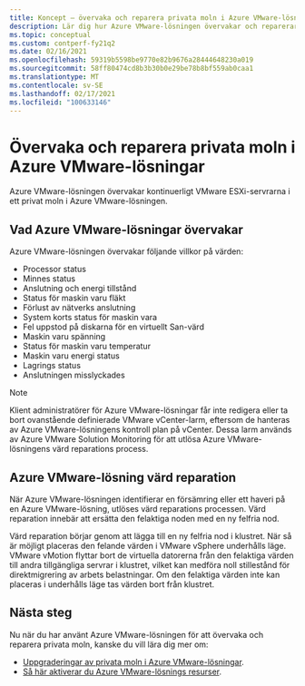 ```yaml
---
title: Koncept – övervaka och reparera privata moln i Azure VMware-lösningen
description: Lär dig hur Azure VMware-lösningen övervakar och reparerar VMware ESXi-servrar i ett privat moln i Azure VMware-lösningar.
ms.topic: conceptual
ms.custom: contperf-fy21q2
ms.date: 02/16/2021
ms.openlocfilehash: 59319b5598be9770e82b9676a28444648230a019
ms.sourcegitcommit: 58ff80474cd8b3b30b0e29be78b8bf559ab0caa1
ms.translationtype: MT
ms.contentlocale: sv-SE
ms.lasthandoff: 02/17/2021
ms.locfileid: "100633146"
---
```

# <a name="monitor-and-repair-azure-vmware-solution-private-clouds"></a>Övervaka och reparera privata moln i Azure VMware-lösningar

Azure VMware-lösningen övervakar kontinuerligt VMware ESXi-servrarna i ett privat moln i Azure VMware-lösningen. 

## <a name="what-azure-vmware-solution-monitors"></a>Vad Azure VMware-lösningar övervakar

Azure VMware-lösningen övervakar följande villkor på värden:  

- Processor status 
- Minnes status 
- Anslutning och energi tillstånd 
- Status för maskin varu fläkt 
- Förlust av nätverks anslutning 
- System korts status för maskin vara 
- Fel uppstod på diskarna för en virtuellt San-värd 
- Maskin varu spänning 
- Status för maskin varu temperatur 
- Maskin varu energi status 
- Lagrings status 
- Anslutningen misslyckades 

> [!NOTE]
> Klient administratörer för Azure VMware-lösningar får inte redigera eller ta bort ovanstående definierade VMware vCenter-larm, eftersom de hanteras av Azure VMware-lösningens kontroll plan på vCenter. Dessa larm används av Azure VMware Solution Monitoring för att utlösa Azure VMware-lösningens värd reparations process.

## <a name="azure-vmware-solution-host-remediation"></a>Azure VMware-lösning värd reparation  

När Azure VMware-lösningen identifierar en försämring eller ett haveri på en Azure VMware-lösning, utlöses värd reparations processen. Värd reparation innebär att ersätta den felaktiga noden med en ny felfria nod.  

Värd reparation börjar genom att lägga till en ny felfria nod i klustret. När så är möjligt placeras den felande värden i VMware vSphere underhålls läge. VMware vMotion flyttar bort de virtuella datorerna från den felaktiga värden till andra tillgängliga servrar i klustret, vilket kan medföra noll stillestånd för direktmigrering av arbets belastningar. Om den felaktiga värden inte kan placeras i underhålls läge tas värden bort från klustret.

## <a name="next-steps"></a>Nästa steg

Nu när du har använt Azure VMware-lösningen för att övervaka och reparera privata moln, kanske du vill lära dig mer om:

- [Uppgraderingar av privata moln i Azure VMware-lösningar](concepts-upgrades.md).
- [Så här aktiverar du Azure VMware-lösnings resurser](enable-azure-vmware-solution.md).

